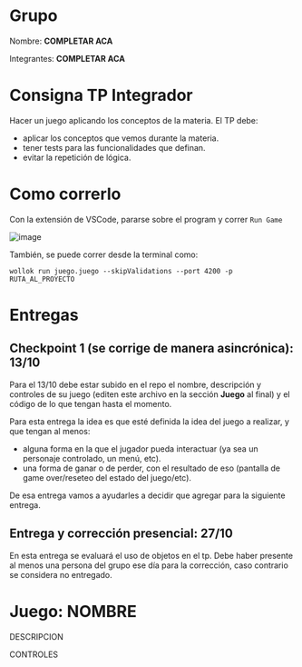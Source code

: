 # Grupo

Nombre: **COMPLETAR ACA**

Integrantes: **COMPLETAR ACA**

# Consigna TP Integrador

Hacer un juego aplicando los conceptos de la materia.
El TP debe:
- aplicar los conceptos que vemos durante la materia.
- tener tests para las funcionalidades que definan.
- evitar la repetición de lógica.

# Como correrlo

Con la extensión de VSCode, pararse sobre el program y correr `Run Game`

![image](https://github.com/user-attachments/assets/532b04d4-dca8-4887-aa47-a3c631b42568)

También, se puede correr desde la terminal como:
```
wollok run juego.juego --skipValidations --port 4200 -p RUTA_AL_PROYECTO
```


# Entregas

## Checkpoint 1 (se corrige de manera asincrónica): 13/10

Para el 13/10 debe estar subido en el repo el nombre, descripción y controles de su juego (editen este archivo en la sección **Juego** al final) y el código de lo que tengan hasta el momento.

Para esta entrega la idea es que esté definida la idea del juego a realizar, y que tengan al menos:
- alguna forma en la que el jugador pueda interactuar (ya sea un personaje controlado, un menú, etc).
- una forma de ganar o de perder, con el resultado de eso (pantalla de game over/reseteo del estado del juego/etc).

De esa entrega vamos a ayudarles a decidir que agregar para la siguiente entrega.

## Entrega y corrección presencial: 27/10

En esta entrega se evaluará el uso de objetos en el tp. Debe haber presente al menos una persona del grupo ese día para la corrección, caso contrario se considera no entregado.

# Juego: NOMBRE

DESCRIPCION

CONTROLES
